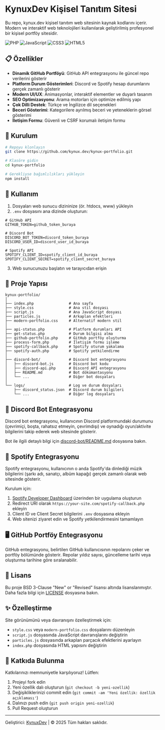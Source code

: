 # KynuxDev Kişisel Tanıtım Sitesi

Bu repo, kynux.dev kişisel tanıtım web sitesinin kaynak kodlarını içerir. Modern ve interaktif web teknolojileri kullanılarak geliştirilmiş profesyonel bir kişisel portföy sitesidir.

![PHP](https://img.shields.io/badge/PHP-7.4+-777BB4?style=for-the-badge&logo=php&logoColor=white)
![JavaScript](https://img.shields.io/badge/JavaScript-ES6+-F7DF1E?style=for-the-badge&logo=javascript&logoColor=black)
![CSS3](https://img.shields.io/badge/CSS3-Modern-1572B6?style=for-the-badge&logo=css3&logoColor=white)
![HTML5](https://img.shields.io/badge/HTML5-Semantic-E34F26?style=for-the-badge&logo=html5&logoColor=white)

## 📋 Özellikler

- **Dinamik GitHub Portföyü**: GitHub API entegrasyonu ile güncel repo verilerini gösterir
- **Platform Durum Gösterimleri**: Discord ve Spotify hesap durumlarını gerçek zamanlı gösterir
- **Modern UI/UX**: Animasyonlar, interaktif elementler ve duyarlı tasarım
- **SEO Optimizasyonu**: Arama motorları için optimize edilmiş yapı
- **Çok Dilli Destek**: Türkçe ve İngilizce dil seçenekleri
- **Beceri Gösterimi**: Kategorilere ayrılmış beceri ve yeteneklerin görsel gösterimi
- **İletişim Formu**: Güvenli ve CSRF korumalı iletişim formu

## 🔧 Kurulum

```bash
# Repoyu klonlayın
git clone https://github.com/kynux.dev/kynux-portfolio.git

# Klasöre gidin
cd kynux-portfolio

# Gerekliyse bağımlılıkları yükleyin
npm install
```

## 🚀 Kullanım

1. Dosyaları web sunucu dizininize (ör. htdocs, www) yükleyin
2. `.env` dosyasını ana dizinde oluşturun:

```
# GitHub API
GITHUB_TOKEN=github_token_buraya

# Discord Bot
DISCORD_BOT_TOKEN=discord_token_buraya
DISCORD_USER_ID=discord_user_id_buraya

# Spotify API
SPOTIFY_CLIENT_ID=spotify_client_id_buraya
SPOTIFY_CLIENT_SECRET=spotify_client_secret_buraya
```

3. Web sunucunuzu başlatın ve tarayıcıdan erişin

## 📁 Proje Yapısı

```
kynux-portfolio/
│
├── index.php                # Ana sayfa
├── style.css                # Ana stil dosyası
├── script.js                # Ana JavaScript dosyası
├── particles.js             # Arkaplan efektleri
├── modern-portfolio.css     # Alternatif modern stil
│
├── api-status.php           # Platform durumları API
├── get-status.php           # Durum bilgisi alma 
├── github-portfolio.php     # GitHub portföy oluşturma
├── process-form.php         # İletişim formu işleme
├── spotify-callback.php     # Spotify oturum yakalama
├── spotify-auth.php         # Spotify yetkilendirme
│
├── discord-bot/             # Discord bot entegrasyonu
│   ├── discord-bot.js       # Discord bot kodu
│   ├── discord-api.php      # Discord API entegrasyonu
│   ├── README.md            # Bot dökümantasyonu
│   └── ...                  # Diğer bot dosyaları
│
└── logs/                    # Log ve durum dosyaları
    ├── discord_status.json  # Discord durum bilgileri
    └── ...                  # Diğer log dosyaları
```

## 🔄 Discord Bot Entegrasyonu

Discord bot entegrasyonu, kullanıcının Discord platformundaki durumunu (çevrimiçi, boşta, rahatsız etmeyin, çevrimdışı) ve oynadığı oyun/aktivite bilgilerini takip ederek web sitesinde gösterir.

Bot ile ilgili detaylı bilgi için [discord-bot/README.md](discord-bot/README.md) dosyasına bakın.

## 🎵 Spotify Entegrasyonu

Spotify entegrasyonu, kullanıcının o anda Spotify'da dinlediği müzik bilgilerini (şarkı adı, sanatçı, albüm kapağı) gerçek zamanlı olarak web sitesinde gösterir.

Kurulum için:

1. [Spotify Developer Dashboard](https://developer.spotify.com/dashboard/) üzerinden bir uygulama oluşturun
2. Redirect URI olarak `https://your-site.com/spotify-callback.php` ekleyin
3. Client ID ve Client Secret bilgilerini `.env` dosyasına ekleyin
4. Web sitenizi ziyaret edin ve Spotify yetkilendirmesini tamamlayın

## 🖥️ GitHub Portföy Entegrasyonu

GitHub entegrasyonu, belirtilen GitHub kullanıcısının repolarını çeker ve portföy bölümünde gösterir. Repolar yıldız sayısı, güncelleme tarihi veya oluşturma tarihine göre sıralanabilir.

## 📄 Lisans

Bu proje BSD 3-Clause "New" or "Revised" lisansı altında lisanslanmıştır. Daha fazla bilgi için [LICENSE](LICENSE) dosyasına bakın.

## ✨ Özelleştirme

Site görünümünü veya davranışını özelleştirmek için:

- `style.css` veya `modern-portfolio.css` dosyalarını düzenleyin
- `script.js` dosyasında JavaScript davranışlarını değiştirin
- `particles.js` dosyasında arkaplan parçacık efektlerini ayarlayın
- `index.php` dosyasında HTML yapısını değiştirin

## 🤝 Katkıda Bulunma

Katkılarınızı memnuniyetle karşılıyoruz! Lütfen:

1. Projeyi fork edin
2. Yeni özellik dalı oluşturun (`git checkout -b yeni-ozellik`)
3. Değişikliklerinizi commit edin (`git commit -am 'Yeni özellik: özellik açıklaması'`)
4. Dalınızı push edin (`git push origin yeni-ozellik`)
5. Pull Request oluşturun

---

Geliştirici: [KynuxDev](https://github.com/kynux.dev) | © 2025 Tüm hakları saklıdır.
